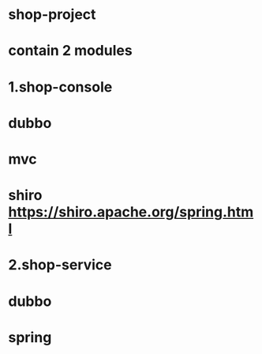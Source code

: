 # shop-project

# contain 2 modules

# 1.shop-console
# dubbo
# mvc
# shiro https://shiro.apache.org/spring.html

# 2.shop-service
# dubbo
# spring